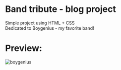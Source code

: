 # Band tribute - blog project
Simple project using HTML + CSS <br/>
Dedicated to Boygenius - my favorite band!

# Preview:
![boygenius](https://github.com/user-attachments/assets/1b980f65-b8ac-427f-80e0-79029fbfc6c4)
